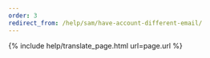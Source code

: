 ```yaml
---
order: 3
redirect_from: /help/sam/have-account-different-email/
---
```


{% include help/translate_page.html url=page.url %}
